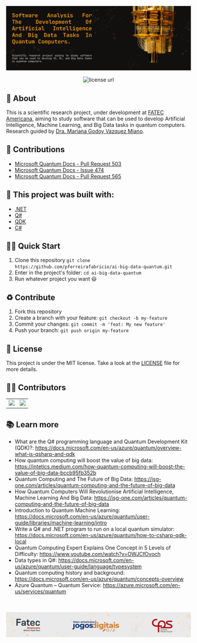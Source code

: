 <img src="./docs/Images/GitHub - Banner.png" alt="Quantum Computer Source: ibm.com" title="Quantum Computer Source: ibm.com" />


<p align="center">
  <a>
    <img alt="license url" src="https://img.shields.io/badge/License-GPL--3.0-green?style=for-the-badge&labelColor=1C1E26&color=FDDE4A">
  </a>
</p>

<!--
## :eyes: Overview

<br/>
-->

## :open_book: About
This is a scientific research project, under development at [FATEC Americana](https://www.fatec.edu.br/), aiming to study software that can be used to develop Artificial Intelligence, Machine Learning, and Big Data tasks in quantum computers. Research guided by [Dra. Mariana Godoy Vazquez Miano](http://lattes.cnpq.br/1666058085031027).

## 🔁 Contributions
- [Microsoft Quantum Docs - Pull Request 503](https://github.com/MicrosoftDocs/quantum-docs/pull/503)
- [Microsoft Quantum Docs - Issue 474](https://github.com/MicrosoftDocs/quantum-docs/issues/474)
- [Microsoft Quantum Docs - Pull Request 565](https://github.com/MicrosoftDocs/quantum-docs/pull/565)

## :bricks: This project was built with: 
- [.NET](https://dotnet.microsoft.com/en-us/)
- [Q#](https://docs.microsoft.com/en-us/azure/quantum/overview-what-is-qsharp-and-qdk)
- [QDK](https://docs.microsoft.com/en-us/azure/quantum/overview-what-is-qsharp-and-qdk)
- [C#](https://docs.microsoft.com/en-us/dotnet/csharp/)

## 🏄‍♂️ Quick Start
 1. Clone this repository `git clone https://github.com/pferreirafabricio/ai-big-data-quantum.git`
 2. Enter in the project's folder: `cd ai-big-data-quantum`
 3. Run whatever project you want 😃
 
## :recycle: Contribute
 1. Fork this repository
 2. Create a branch with your feature: ```git checkout -b my-feature```
 3. Commit your changes: ```git commit -m 'feat: My new feature'```
 4. Push your branch: ```git push origin my-feature```

## :page_with_curl:	License
This project is under the MIT license. Take a look at the [LICENSE](LICENSE) file for more details.

## 🤝🏼 Contributors

<table>
  <tbody>
    <tr>
      <td align="center" valign="middle">
        <a href="https://github.com/pferreirafabricio" target="_blank">
          <img width="80px" src="https://avatars.githubusercontent.com/u/42717522?v=4">
        </a>
      </td>
      <td align="center" valign="middle">
        <a href="http://lattes.cnpq.br/1666058085031027" target="_blank">
          <img width="80px" src="http://servicosweb.cnpq.br/wspessoa/servletrecuperafoto?tipo=1&id=K4757651T6">
        </a>
      </td>
    </tr>
  </tbody>
</table>

## 📚 Learn more

  * What are the Q# programming language and Quantum Development Kit (QDK)?: https://docs.microsoft.com/en-us/azure/quantum/overview-what-is-qsharp-and-qdk
  * How quantum computing will boost the value of big data: https://intetics.medium.com/how-quantum-computing-will-boost-the-value-of-big-data-bccb95fb352b
  * Quantum Computing and The Future of Big Data: https://isg-one.com/articles/quantum-computing-and-the-future-of-big-data
  * How Quantum Computers Will Revolutionise Artificial Intelligence, Machine Learning And Big Data: https://isg-one.com/articles/quantum-computing-and-the-future-of-big-data
  * Introduction to Quantum Machine Learning: https://docs.microsoft.com/en-us/azure/quantum/user-guide/libraries/machine-learning/intro
  * Write a Q# and .NET program to run on a local quantum simulator: https://docs.microsoft.com/en-us/azure/quantum/how-to-csharp-qdk-local
  * Quantum Computing Expert Explains One Concept in 5 Levels of Difficulty: https://www.youtube.com/watch?v=OWJCfOvoch
  * Data types in Q#: https://docs.microsoft.com/en-us/azure/quantum/user-guide/language/typesystem
  * Quantum computing history and background: https://docs.microsoft.com/en-us/azure/quantum/concepts-overview
  * Azure Quantum – Quantum Service: https://azure.microsoft.com/en-us/services/quantum

<br>
<br>
<img src="./docs/Images/GitHub - Footer.png">
